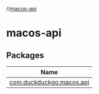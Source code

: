 //[macos-api](index.md)

# macos-api

## Packages

| Name |
|---|
| [com.duckduckgo.macos.api](macos-api/com.duckduckgo.macos.api/index.md) |
